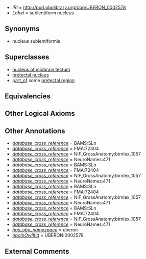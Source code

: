  * *IRI* = http://purl.obolibrary.org/obo/UBERON_0002578
 * *Label* = sublentiform nucleus

## Synonyms

 * nucleus sublentiformis

## Superclasses

 * [nucleus of midbrain tectum](../../UBERON/14/UBERON_0011214.md)
 * [pretectal nucleus](../../UBERON/50/UBERON_0014450.md)
 * [part_of](../../BFO/50/BFO_0000050.md) some [pretectal region](../../UBERON/44/UBERON_0001944.md)

## Equivalencies


## Other Logical Axioms


## Other Annotations

 * *[database_cross_reference](../../ef/oboInOwl#hasDbXref.md)* = BAMS:SLn
 * *[database_cross_reference](../../ef/oboInOwl#hasDbXref.md)* = FMA:72404
 * *[database_cross_reference](../../ef/oboInOwl#hasDbXref.md)* = NIF_GrossAnatomy:birnlex_1057
 * *[database_cross_reference](../../ef/oboInOwl#hasDbXref.md)* = NeuroNames:471
 * *[database_cross_reference](../../ef/oboInOwl#hasDbXref.md)* = BAMS:SLn
 * *[database_cross_reference](../../ef/oboInOwl#hasDbXref.md)* = FMA:72404
 * *[database_cross_reference](../../ef/oboInOwl#hasDbXref.md)* = NIF_GrossAnatomy:birnlex_1057
 * *[database_cross_reference](../../ef/oboInOwl#hasDbXref.md)* = NeuroNames:471
 * *[database_cross_reference](../../ef/oboInOwl#hasDbXref.md)* = BAMS:SLn
 * *[database_cross_reference](../../ef/oboInOwl#hasDbXref.md)* = FMA:72404
 * *[database_cross_reference](../../ef/oboInOwl#hasDbXref.md)* = NIF_GrossAnatomy:birnlex_1057
 * *[database_cross_reference](../../ef/oboInOwl#hasDbXref.md)* = NeuroNames:471
 * *[database_cross_reference](../../ef/oboInOwl#hasDbXref.md)* = BAMS:SLn
 * *[database_cross_reference](../../ef/oboInOwl#hasDbXref.md)* = FMA:72404
 * *[database_cross_reference](../../ef/oboInOwl#hasDbXref.md)* = NIF_GrossAnatomy:birnlex_1057
 * *[database_cross_reference](../../ef/oboInOwl#hasDbXref.md)* = NeuroNames:471
 * *[has_obo_namespace](../../ce/oboInOwl#hasOBONamespace.md)* = uberon
 * *[oboInOwl#id](../../id/oboInOwl#id.md)* = UBERON:0002578

## External Comments

